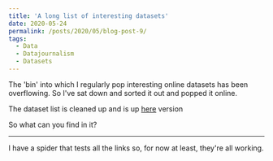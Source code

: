 ```yaml
---
title: 'A long list of interesting datasets'
date: 2020-05-24
permalink: /posts/2020/05/blog-post-9/
tags:
  - Data
  - Datajournalism
  - Datasets
---
```

The 'bin' into which I regularly pop interesting online datasets has been overflowing. So I've sat down and sorted it out and popped it online.

The dataset list is cleaned up and is up [here](https://docs.google.com/document/d/1jwWhnAXX1ctCH7C4Q3De6Za8PV5Xo61gCfeMVOeIUTg/edit?usp=sharing) version

So what can you find in it?



-----------
I have a spider that tests all the links so, for now at least, they're all working.

